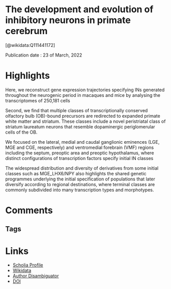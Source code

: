 
The development and evolution of inhibitory neurons in primate cerebrum
=======================================================================
  
  [@wikidata:Q111441172]  
  
Publication date : 23 of March, 2022  

# Highlights
Here, we reconstruct gene expression
trajectories specifying INs generated throughout the neurogenic period in macaques
and mice by analysing the transcriptomes of 250,181 cells

Second, we find
that multiple classes of transcriptionally conserved olfactory bulb (OB)-bound
precursors are redirected to expanded primate white matter and striatum. These
classes include a novel peristriatal class of striatum laureatum neurons that resemble
dopaminergic periglomerular cells of the OB.


We focused on the lateral, medial and
caudal ganglionic eminences (LGE, MGE and CGE, respectively) and
ventromedial forebrain (VMF) regions including the septum, preoptic
area and preoptic hypothalamus, where distinct configurations of
transcription factors specify initial IN classes


The widespread distribution and diversity of derivatives from some
initial classes such as MGE_LHX6/NPY also highlights the shared genetic
programmes underlying the initial specification of populations that
later diversify according to regional destinations, where terminal
classes are commonly subdivided into many transcription types and
morphotypes.



# Comments

## Tags

# Links
  
 * [Scholia Profile](https://scholia.toolforge.org/work/Q111441172)  
 * [Wikidata](https://www.wikidata.org/wiki/Q111441172)  
 * [Author Disambiguator](https://author-disambiguator.toolforge.org/work_item_oauth.php?id=Q111441172&batch_id=&match=1&author_list_id=&doit=Get+author+links+for+work)  
 * [DOI](https://doi.org/10.1038/S41586-022-04510-W)  
